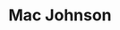 ---
title: Mac Johnson
thumbImage: Rectangle2_1.webp
description: Prototyper
link: mailto:mac.johnson@clean.be
---